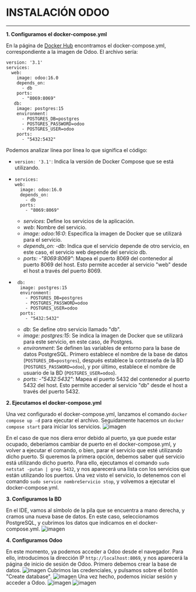 # INSTALACIÓN ODOO #

--------------------

**1. Configuramos el docker-compose.yml**

En la página de [Docker Hub](https://hub.docker.com/_/odoo/) encontramos el docker-compose.yml, correspondiente a la imagen de Odoo.
El archivo sería:
```
version: '3.1'
services:
  web:
    image: odoo:16.0
    depends_on:
      - db
    ports:
      - "8069:8069"
   db:
    image: postgres:15
    environment:
      - POSTGRES_DB=postgres
      - POSTGRES_PASSWORD=odoo
      - POSTGRES_USER=odoo
    ports:
      - "5432:5432"
```

Podemos analizar línea por línea lo que significa el código:

- `version: '3.1'`: Indica la versión de Docker Compose que se está utilizando.
- ```
  services:
  web:
    image: odoo:16.0
    depends_on:
      - db
    ports:
      - "8069:8069"
  ```
  - *services*: Define los servicios de la aplicación.
  - *web*: Nombre del servicio.
  - *image: odoo:16:0*: Especifica la imagen de Docker que se utilizará para el servicio.
  - *depends_on: -db*: Indica que el servicio depende de otro servicio, en este caso, el servicio web depende del servicio db.
  - *ports: -"8069:8069"*: Mapea el puerto 8069 del contenedor al puerto 8069 del host. Esto permite acceder al servicio "web" desde el host a través del puerto 8069.

- ```
   db:
    image: postgres:15
    environment:
      - POSTGRES_DB=postgres
      - POSTGRES_PASSWORD=odoo
      - POSTGRES_USER=odoo
    ports:
      - "5432:5432"
    ```

    - *db*: Se define otro servicio llamado "db".
    - *image: postgres:15*: Se indica la imagen de Docker que se utilizará para este servicio, en este caso, de Postgres.
    - *environment*: Se definen las variables de entorno para la base de datos PostgreSQL. Primero establece el nombre de la base de datos (`POSTGRES_DB=postgres`),
  después establece la contraseña de la BD (`POSTGRES_PASSWORD=odoo`), y
  por último, establece el nombre de usuario de la BD (`POSTGRES_USER=odoo`).
    - *ports: -"5432:5432"*: Mapea el puerto 5432 del contenedor al puerto 5432 del host. Esto permite acceder al servicio "db" desde el host a través del puerto 5432.


**2. Ejecutamos el docker-compose.yml**

Una vez configurado el docker-compose.yml, lanzamos el comando `docker compose up -d` para ejecutar el archivo. Seguidamente hacemos un `docker compose start` para iniciar los servicios.
![imagen](Capturas/dockerCompose.png)

En el caso de que nos diera error debido al puerto, ya que puede estar ocupado, deberíamos cambiar de puerto en el docker-compose.yml, y volver a ejecutar el comando, o bien, parar el servicio que esté utilizando dicho puerto.
Si queremos la primera opción, debemos saber qué servicio está utilizando dicho puerto. Para ello, ejecutamos el comando `sudo netstat -putan | grep 5432`, y nos aparecerá una lista con los servicios que están utilizando los puertos.
Una vez visto el servicio, lo detenemos con el comando `sudo service nombreServicio stop`, y volvemos a ejecutar el docker-compose.yml.

**3. Configuramos la BD**

En el IDE, vamos al símbolo de la pila que se encuentra a mano derecha, y cramos una nueva base de datos.
En este caso, seleccionamos PostgreSQL, y cubrimos los datos que indicamos en el docker-compose.yml.
![imagen](Capturas/BD.png)

**4. Configuramos Odoo**

En este momento, ya podemos acceder a Odoo desde el navegador.
Para ello, introducimos la dirección IP `http://localhost:8069`, y nos aparecerá la página de inicio de sesión de Odoo. Primero debemos crear la base de datos.
![imagen](Capturas/odooInicioSesion.png)
Cubrimos las credenciales,  y pulsamos sobre el botón "Create database".
![imagen](Capturas/odooInicioSesion2.png)
Una vez hecho, podemos iniciar sesión y acceder a Odoo.
![imagen](Capturas/Odoo.png)
![imagen](Capturas/Odoo2.png)

